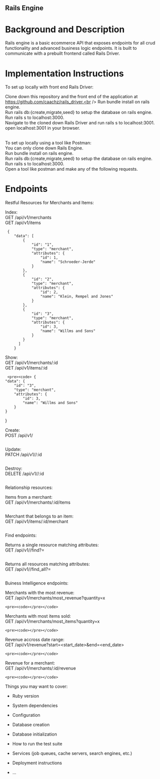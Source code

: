 ## Rails Engine

# Background and Description
Rails engine is a basic ecommerce API that exposes endpoints for all crud functionality and advanced business logic endpoints. It is built to communicate with a prebuilt frontend called Rails Driver.

# Implementation Instructions
To set up locally with front end Rails Driver:<br />

Clone down this repository and the front end of the application at https://github.com/caachz/rails_driver.<br />
Run bundle install on rails engine.<br />
Run rails db:{create,migrate,seed} to setup the database on rails engine.<br />
Run rails s to localhost:3000.<br />
Navigate to the cloned down Rails Driver and run rails s to localhost:3001.<br />
open localhost:3001 in your browser.<br /><br />

To set up locally using a tool like Postman:<br />
You can only clone down Rails Engine.<br />
Run bundle install on rails engine.<br />
Run rails db:{create,migrate,seed} to setup the database on rails engine.<br />
Run rails s to localhost:3000.<br />
Open a tool like postman and make any of the following requests.<br />

# Endpoints

Restful Resources for Merchants and Items: 
  
  Index: <br />
    GET /api/v1/merchants<br />
    GET /api/v1/items<br />
  
  <pre><code> { 
    "data": [
        {
            "id": "1",
            "type": "merchant",
            "attributes": {
                "id": 1,
                "name": "Schroeder-Jerde"
            }
        },
        {
            "id": "2",
            "type": "merchant",
            "attributes": {
                "id": 2,
                "name": "Klein, Rempel and Jones"
            }
        },
        {
            "id": "3",
            "type": "merchant",
            "attributes": {
                "id": 3,
                "name": "Willms and Sons"
            }
        }
      ]
    }</pre></code>
  
  Show: <br />
    GET /api/v1/merchants/:id<br />
    GET /api/v1/items/:id<br />
    
     <pre><code> {
    "data": {
        "id": "3",
        "type": "merchant",
        "attributes": {
            "id": 3,
            "name": "Willms and Sons"
        }
    }
}</pre></code>
  
  Create: <br />
    POST /api/v1/<resource><br />
  
  <pre><code></pre></code>
  
  Update: <br />
    PATCH /api/v1/<resource>/:id<br />
  
  <pre><code></pre></code>
  
  Destroy: <br />
    DELETE /api/v1/<resource>/:id<br />
  
  <pre><code></pre></code>
  
 Relationship resources:<br />
 
  Items from a merchant:<br />
   GET /api/v1/merchants/:id/items<br />
   
   <pre><code></pre></code>
   
  Merchant that belongs to an item:<br />
   GET /api/v1/items/:id/merchant<br />
   
   <pre><code></pre></code>

Find endpoints: <br />

  Returns a single resource matching attributes:<br />
    GET /api/v1/<resource>/find?<attribute>=<value><br />
  
  <pre><code></pre></code>
  
  Returns all resources matching attributes:<br />
    GET /api/v1/<resource>/find_all?<attribute>=<value><br />
  
  <pre><code></pre></code>
  
 Buiness Intelligence endpoints:<br />
 
  Merchants with the most revenue: <br />
    GET /api/v1/merchants/most_revenue?quantity=x<br />
    
    <pre><code></pre></code>
    
  Merchants with most items sold:<br />
    GET /api/v1/merchants/most_items?quantity=x<br />
    
    <pre><code></pre></code>
    
  Revenue accross date range: <br />
    GET /api/v1/revenue?start=<start_date>&end=<end_date><br />
    
    <pre><code></pre></code>
    
  Revenue for a merchant: <br />
    GET /api/v1/merchants/:id/revenue<br />
    
    <pre><code></pre></code>
  
  
  
Things you may want to cover:

* Ruby version

* System dependencies

* Configuration

* Database creation

* Database initialization

* How to run the test suite

* Services (job queues, cache servers, search engines, etc.)

* Deployment instructions

* ...
